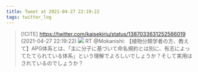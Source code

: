 ```yaml
---
title: Tweet at 2021-04-27 22:19:22
tags: twitter_log
---
```


> [!CITE] https://twitter.com/kaisekiriu/status/1387033631252566019 (2021-04-27 22:19:22)
> ![](https://twitter.com/kaisekiriu/status/1387033631252566019)
> RT @Mokanishi: 【植物分類学者の方、教えて】APG体系とは、「主に分子に基づいて命名規約とは別に、有志によってたてられている体系」という理解でよろしいでしょうか？そして実用はされているのでしょうか？
